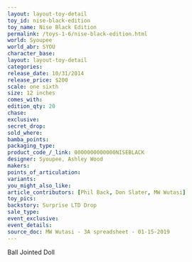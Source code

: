 ```yaml
---
layout: layout-toy-detail 
toy_id: nise-black-edition
toy_name: Nise Black Edition
permalink: /toys-1-6/nise-black-edition.html
world: Syoupee
world_abr: SYOU
character_base: 
layout: layout-toy-detail
categories: 
release_date: 10/31/2014
release_price: $200 
scale: one sixth
size: 12 inches
comes_with: 
edition_qty: 20
chase: 
exclusive: 
secret_drop: 
sold_where: 
bamba_points: 
packaging_type: 
product_code_/_link: 0000000000000NISEBLACK
designer: Syoupee, Ashley Wood
makers: 
points_of_articulation: 
variants: 
you_might_also_like: 
article_contributors: [Phil Back, Don Slater, MW Wutasi]
toy_pics: 
backstory: Surprise LTD Drop
sale_type: 
event_exclusive: 
event_details: 
source_doc: MW Wutasi - 3A spreadsheet - 01-15-2019
---
```

Ball Jointed Doll
